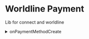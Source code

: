 # Worldline Payment

Lib for connect and worldline

<details><summary>onPaymentMethodCreate</summary>
It is the function for create payment method

#### Use

Example onPaymentMethodCreateProps

```ts
const data: onPaymentMethodCreateProps = {
    customer_code: "TestCustomerCode123451226",
    card: {
        name: "asdf2",
        number: "4030000010001234",
        expiry_month: 2,
        expiry_year: 24,
        cvd: "123",
    },
    billing: {
        name: "asdf2",
        address_line1: "2659 Douglas St",
        address_line2: "",
        city: "victoria",
        email_address: "asdf@asdf.com",
        province: "bc",
        country: "ca",
        postal_code: "V8T 4M3",
    },
};
```

```ts
const result: onPaymentMethodCreateResult | ErrorFenextjs =
    await wl.onPaymentMethodCreate(data);
```

Example onPaymentMethodCreateResult

```ts
{
    "code": 1,
    "message": "Operation Successful",
    "customer_code": "TestCustomerCode123q4562"
}
```

ErrorFenextjs

```ts
if (result instanceof ErrorFenextjs) {
    const { code, message, name, data, input, stack } = result;
}
```
</details>